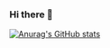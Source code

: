 ### Hi there 👋


[![Anurag's GitHub stats](https://github-readme-stats.vercel.app/api?username=doaa10)](https://github.com/anuraghazra/github-readme-stats)
